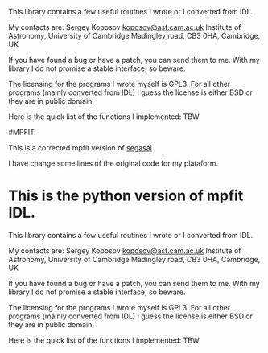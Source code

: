 This library contains a few useful routines I wrote or I converted from IDL.

My contacts are:
Sergey Koposov koposov@ast.cam.ac.uk
Institute of Astronomy, University of Cambridge
Madingley road, CB3 0HA, Cambridge, UK

If you have found a bug or have a patch, you can send them to me.
With my library I do not promise a stable interface, so beware.

The licensing for the programs I wrote myself is GPL3. For all other
programs (mainly converted from IDL) I guess the license is either BSD or
they are in public domain.

Here is the quick list of the functions I implemented:
TBW



#MPFIT

This is a corrected mpfit version of [segasai](https://github.com/segasai/astrolibpy)


I have change some lines of the original code for my plataform.

This is the python version of mpfit IDL.
=======
This library contains a few useful routines I wrote or I converted from IDL.

My contacts are:
Sergey Koposov koposov@ast.cam.ac.uk
Institute of Astronomy, University of Cambridge
Madingley road, CB3 0HA, Cambridge, UK

If you have found a bug or have a patch, you can send them to me.
With my library I do not promise a stable interface, so beware.

The licensing for the programs I wrote myself is GPL3. For all other
programs (mainly converted from IDL) I guess the license is either BSD or
they are in public domain.

Here is the quick list of the functions I implemented:
TBW
